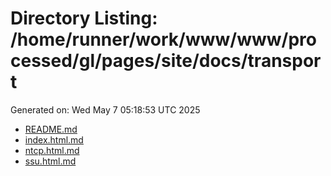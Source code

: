 # Directory Listing: /home/runner/work/www/www/processed/gl/pages/site/docs/transport
Generated on: Wed May  7 05:18:53 UTC 2025

- [README.md](README.md)
- [index.html.md](index.html.md)
- [ntcp.html.md](ntcp.html.md)
- [ssu.html.md](ssu.html.md)
